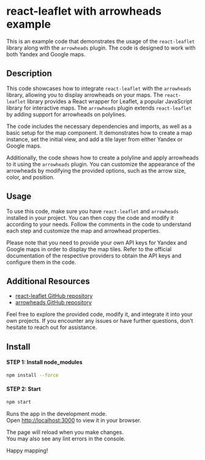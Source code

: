 # react-leaflet with arrowheads example

This is an example code that demonstrates the usage of the `react-leaflet` library along with the `arrowheads` plugin. The code is designed to work with both Yandex and Google maps.

## Description

This code showcases how to integrate `react-leaflet` with the `arrowheads` library, allowing you to display arrowheads on your maps. The `react-leaflet` library provides a React wrapper for Leaflet, a popular JavaScript library for interactive maps. The `arrowheads` plugin extends `react-leaflet` by adding support for arrowheads on polylines.

The code includes the necessary dependencies and imports, as well as a basic setup for the map component. It demonstrates how to create a map instance, set the initial view, and add a tile layer from either Yandex or Google maps.

Additionally, the code shows how to create a polyline and apply arrowheads to it using the `arrowheads` plugin. You can customize the appearance of the arrowheads by modifying the provided options, such as the arrow size, color, and position.

## Usage

To use this code, make sure you have `react-leaflet` and `arrowheads` installed in your project. You can then copy the code and modify it according to your needs. Follow the comments in the code to understand each step and customize the map and arrowhead properties.

Please note that you need to provide your own API keys for Yandex and Google maps in order to display the map tiles. Refer to the official documentation of the respective providers to obtain the API keys and configure them in the code.

## Additional Resources

- [react-leaflet GitHub repository](https://react-leaflet.js.org/)
- [arrowheads GitHub repository](https://github.com/slutske22/react-leaflet-arrowheads)

Feel free to explore the provided code, modify it, and integrate it into your own projects. If you encounter any issues or have further questions, don't hesitate to reach out for assistance.

## Install

#### STEP 1: Install node_modules
```bash
npm install --force
```

#### STEP 2: Start
```bash
npm start
```
Runs the app in the development mode.\
Open [http://localhost:3000](http://localhost:3000) to view it in your browser.

The page will reload when you make changes.\
You may also see any lint errors in the console.

Happy mapping!
